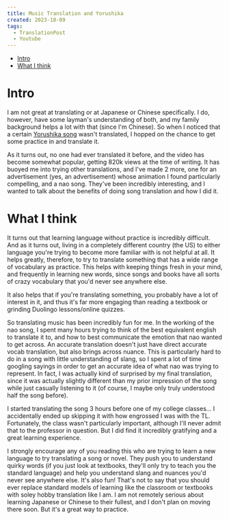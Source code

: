 ```yaml
---
title: Music Translation and Yorushika
created: 2023-10-09
tags: 
  - TranslationPost
  - Youtube
---
```

- [Intro](#intro)
- [What I think](#what-i-think)

# Intro
I am not great at translating or at Japanese or Chinese specifically. I do, however, have some layman's understanding of both, and my family background helps a lot with that (since I'm Chinese). So when I noticed that a certain [Yorushika song](https://www.youtube.com/watch?v=J6eih31MaQ8) wasn't translated, I hopped on the chance to get some practice in and translate it.

As it turns out, no one had ever translated it before, and the video has become somewhat popular, getting 820k views at the time of writing. It has buoyed me into trying other translations, and I've made 2 more, one for an advertisement (yes, an advertisement) whose animation I found particularly compelling, and a nao song. They've been incredibly interesting, and I wanted to talk about the benefits of doing song translation and how I did it.

# What I think
It turns out that learning language without practice is incredibly difficult. And as it turns out, living in a completely different country (the US) to either language you're trying to become more familiar with is not helpful at all. It helps greatly, therefore, to try to translate something that has a wide range of vocabulary as practice. This helps with keeping things fresh in your mind, and frequently in learning new words, since songs and books have all sorts of crazy vocabulary that you'd never see anywhere else. 

It also helps that if you're translating something, you probably have a lot of interest in it, and thus it's far more engaging than reading a textbook or grinding Duolingo lessons/online quizzes. 

So translating music has been incredibly fun for me. In the working of the nao song, I spent many hours trying to think of the best equivalent english to translate it to, and how to best communicate the emotion that nao wanted to get across. An accurate translation doesn't just have direct accurate vocab translation, but also brings across nuance. This is particularly hard to do in a song with little understanding of slang, so I spent a lot of time googling sayings in order to get an accurate idea of what nao was trying to represent. In fact, I was actually kind of surprised by my final translation, since it was actually slightly different than my prior impression of the song while just casually listening to it (of course, I maybe only truly understood half the song before). 

I started translating the song 3 hours before one of my college classes... I accidentally ended up skipping it with how engrossed I was with the TL. Fortunately, the class wasn't particularly important, although I'll never admit that to the professor in question. But I did find it incredibly gratifying and a great learning experience. 

I strongly encourage any of you reading this who are trying to learn a new language to try translating a song or novel. They push you to understand quirky words (if you just look at textbooks, they'll only try to teach you the standard language) and help you understand slang and nuances you'd never see anywhere else. It's also fun! That's not to say that you should ever replace standard models of learning like the classroom or textbooks with soley hobby translation like I am. I am not remotely serious about learning Japanese or Chinese to their fullest, and I don't plan on moving there soon. But it's a great way to practice.